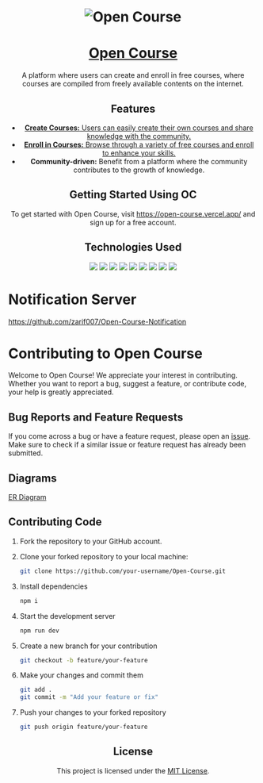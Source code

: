 <!-- Project Name and Main Image -->
<h1 align="center">
  <img src="https://i.ibb.co/3khtGXd/whatisit-dark.png" alt="Open Course">
</h1>

<h1 align="center">
  <a target="_blank" href="https://open-course.vercel.app/">Open Course</a>
</h1>

<!-- Project Description -->
<p align="center">A platform where users can create and enroll in free courses, where courses are compiled from freely available contents on the internet.</p>

<!-- Features -->
<h2 align="center">Features</h2>

<ul align="center">
  <li>
   <a target="_blank" href="https://open-course.vercel.app/course-creation">
      <strong>Create Courses:</strong> Users can easily create their own courses and share knowledge with the community.
   </a>
  </li>
  <li>
   <a target="_blank" href="https://open-course.vercel.app/courses">
      <strong>Enroll in Courses:</strong> Browse through a variety of free courses and enroll to enhance your skills.
   </a>
  </li>
  <li>
   <strong>Community-driven:</strong> Benefit from a platform where the community contributes to the growth of knowledge.
  </li>
</ul>

<!-- Getting Started -->
<h2 align="center">Getting Started Using OC</h2>

<p align="center">To get started with Open Course, visit <a href="https://open-course.vercel.app/">https://open-course.vercel.app/</a> and sign up for a free account.</p>

<!-- Technologies Used -->
<h2 align="center">Technologies Used</h2>

<p align="center">
  <img src="https://img.shields.io/badge/Database-Redis-informational?style=flat&logo=redis&logoColor=white&color=DC382D">
  <img src="https://img.shields.io/badge/Database-MongoDB-informational?style=flat&logo=mongodb&logoColor=white&color=47A248">
  <img src="https://img.shields.io/badge/Framework-Next.js-informational?style=flat&logo=next.js&logoColor=white&color=000000">
  <img src="https://img.shields.io/badge/Testing-Cypress-informational?style=flat&logo=cypress&logoColor=white&color=17202C">
  <img src="https://img.shields.io/badge/Styling-Tailwind_CSS-informational?style=flat&logo=tailwind-css&logoColor=white&color=38B2AC">
  <img src="https://img.shields.io/badge/Query_Library-react_query-informational?style=flat&logo=react-query&logoColor=white&color=F96716">
  <img src="https://img.shields.io/badge/State_Management-Redux_Toolkit-informational?style=flat&logo=redux&logoColor=white&color=764ABC">
  <img src="https://img.shields.io/badge/Authentication-Next_Auth-informational?style=flat&logo=next-auth&logoColor=white&color=000000">
  <img src="https://img.shields.io/badge/Validation-Zod-informational?style=flat&logo=zod&logoColor=white&color=EE7A3B">
</p>

# Notification Server

<a href="https://github.com/zarif007/Open-Course-Notification">https://github.com/zarif007/Open-Course-Notification</a>

<!-- Contributing -->

# Contributing to Open Course

Welcome to Open Course! We appreciate your interest in contributing. Whether you want to report a bug, suggest a feature, or contribute code, your help is greatly appreciated.

## Bug Reports and Feature Requests

If you come across a bug or have a feature request, please open an [issue](https://github.com/zarif007/Open-Course/issues). Make sure to check if a similar issue or feature request has already been submitted.

## Diagrams

<a target="_blank" href="https://i.ibb.co/kKgxqpt/Screenshot-2023-12-23-eee044024.png">ER Diagram</a>

## Contributing Code

1. Fork the repository to your GitHub account.
2. Clone your forked repository to your local machine:

   ```bash
   git clone https://github.com/your-username/Open-Course.git
   ```

3. Install dependencies

   ```bash
   npm i
   ```

4. Start the development server

   ```bash
   npm run dev
   ```

5. Create a new branch for your contribution

   ```bash
   git checkout -b feature/your-feature
   ```

6. Make your changes and commit them

   ```bash
   git add .
   git commit -m "Add your feature or fix"
   ```

7. Push your changes to your forked repository

   ```bash
   git push origin feature/your-feature
   ```

<!-- License -->
<h2 align="center">License</h2>

<p align="center">This project is licensed under the <a href="LICENSE">MIT License</a>.</p>
